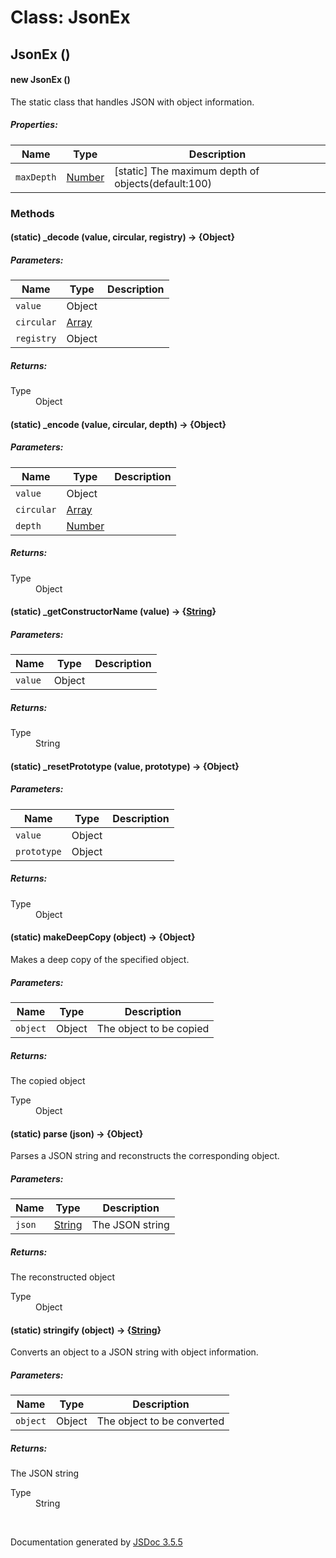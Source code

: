 # Class: JsonEx

## JsonEx ()

#### new JsonEx ()

The static class that handles JSON with object information.

##### Properties:

| Name | Type | Description |
| --- | --- | --- |
| `maxDepth` | [Number](Number.html) | [static] The maximum depth of objects(default:100) |

<dl>
</dl>

### Methods

#### (static) _decode (value, circular, registry) → {Object}

##### Parameters:

| Name | Type | Description |
| --- | --- | --- |
| `value` | Object |  |
| `circular` | [Array](Array.html) |  |
| `registry` | Object |  |

<dl>
</dl>

##### Returns:

<dl>
                <dt> Type </dt>
                <dd>
                    <span>Object</span>
                </dd>
            </dl>

#### (static) _encode (value, circular, depth) → {Object}

##### Parameters:

| Name | Type | Description |
| --- | --- | --- |
| `value` | Object |  |
| `circular` | [Array](Array.html) |  |
| `depth` | [Number](Number.html) |  |

<dl>
</dl>

##### Returns:

<dl>
                <dt> Type </dt>
                <dd>
                    <span>Object</span>
                </dd>
            </dl>

#### (static) _getConstructorName (value) → {[String](String.html)}

##### Parameters:

| Name | Type | Description |
| --- | --- | --- |
| `value` | Object |  |

<dl>
</dl>

##### Returns:

<dl>
                <dt> Type </dt>
                <dd>
                    <span><a>String</a></span>
                </dd>
            </dl>

#### (static) _resetPrototype (value, prototype) → {Object}

##### Parameters:

| Name | Type | Description |
| --- | --- | --- |
| `value` | Object |  |
| `prototype` | Object |  |

<dl>
</dl>

##### Returns:

<dl>
                <dt> Type </dt>
                <dd>
                    <span>Object</span>
                </dd>
            </dl>

#### (static) makeDeepCopy (object) → {Object}

Makes a deep copy of the specified object.

##### Parameters:

| Name | Type | Description |
| --- | --- | --- |
| `object` | Object | The object to be copied |

<dl>
</dl>

##### Returns:

The copied object
<dl>
                <dt> Type </dt>
                <dd>
                    <span>Object</span>
                </dd>
            </dl>

#### (static) parse (json) → {Object}

Parses a JSON string and reconstructs the corresponding object.

##### Parameters:

| Name | Type | Description |
| --- | --- | --- |
| `json` | [String](String.html) | The JSON string |

<dl>
</dl>

##### Returns:

The reconstructed object
<dl>
                <dt> Type </dt>
                <dd>
                    <span>Object</span>
                </dd>
            </dl>

#### (static) stringify (object) → {[String](String.html)}

Converts an object to a JSON string with object information.

##### Parameters:

| Name | Type | Description |
| --- | --- | --- |
| `object` | Object | The object to be converted |

<dl>
</dl>

##### Returns:

The JSON string
<dl>
                <dt> Type </dt>
                <dd>
                    <span><a>String</a></span>
                </dd>
            </dl>
 <br>

  Documentation generated by [JSDoc 3.5.5](https://github.com/jsdoc3/jsdoc)
